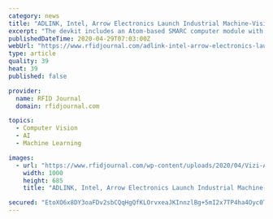 ```yaml
---
category: news
title: "ADLINK, Intel, Arrow Electronics Launch Industrial Machine-Vision AI Devkit"
excerpt: "The devkit includes an Atom-based SMARC computer module with Intel's Movidius Myriad X VPU and 40-pin connector; the Distribution of OpenVINO toolkit, which optimizes deep-learning workloads across the Intel architecture,"
publishedDateTime: 2020-04-29T07:03:00Z
webUrl: "https://www.rfidjournal.com/adlink-intel-arrow-electronics-launch-industrial-machine-vision-ai-devkit"
type: article
quality: 39
heat: 39
published: false

provider:
  name: RFID Journal
  domain: rfidjournal.com

topics:
  - Computer Vision
  - AI
  - Machine Learning

images:
  - url: "https://www.rfidjournal.com/wp-content/uploads/2020/04/Vizi-AI-1.jpg"
    width: 1000
    height: 685
    title: "ADLINK, Intel, Arrow Electronics Launch Industrial Machine-Vision AI Devkit"

secured: "EtoXO6x8DY3oaFDv2sbCQqHgQfKLOrvxeaJKInnzlBg+5mI2x7TP4ha4Oyc0TXM7UaeW+lNe8QWvC6YsLoVxzNMiunLNoaHW87SUBxTqs+JULdyJyFmaIayW9YswtW3iimrp7fhjBl40oBhaPagdgQ3V+wRMj78Cz0xDIFVM3svET55I17Qmw9yYocLfbgZ1BcqyNZIg1YfJTlMD/ApWk0fMwOoItPfD2WXA7rUa3eUxKlpBefgi820YwrLzIlamUo9K+EgpS1AKVwjr2xa4VPx96dvfdaz64tbo5gTz52kmdKUJPOA2ygzNRSfBrZ7z+IypCoSrkV6MR29RrPlObpLcI+sskOBu7Sz9XCN0LdNd4wj8pEDFMhpyeO/108UXo83nLqtKgDpix+qnYt9tbtaz1fbX1WQLmqv5QW2U0LaO7x0DREUGHfiqwktgCq3HXu/lmQFaA1zPA5Lh9t78NA/+wlT3naA8qu2ejjIRPH0=;PJ7XqS7NXAgJYQemVvNnTw=="
---
```


